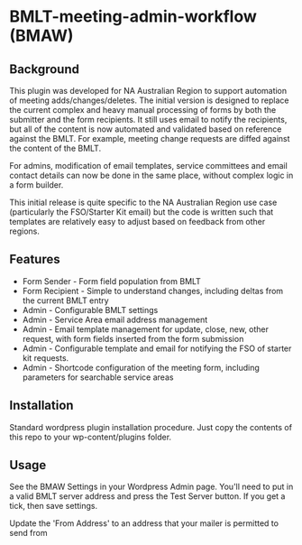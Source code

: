 # BMLT-meeting-admin-workflow (BMAW)

## Background
This plugin was developed for NA Australian Region to support automation of meeting adds/changes/deletes.
The initial version is designed to replace the current complex and heavy manual processing of forms by both the submitter and the form recipients. It still uses email to notify the recipients, but all of the content is now automated and validated based on reference against the BMLT.
For example, meeting change requests are diffed against the content of the BMLT.

For admins, modification of email templates, service committees and email contact details can now be done in the same place, without complex logic in a form builder.

This initial release is quite specific to the NA Australian Region use case (particularly the FSO/Starter Kit email) but the code is written such that templates are relatively easy to adjust based on feedback from other regions.
## Features
- Form Sender - Form field population from BMLT
- Form Recipient - Simple to understand changes, including deltas from the current BMLT entry
- Admin - Configurable BMLT settings
- Admin - Service Area email address management
- Admin - Email template management for update, close, new, other request, with form fields inserted from the form submission
- Admin - Configurable template and email for notifying the FSO of starter kit requests.
- Admin - Shortcode configuration of the meeting form, including parameters for searchable service areas

## Installation
Standard wordpress plugin installation procedure. Just copy the contents of this repo to your wp-content/plugins folder.

## Usage
See the BMAW Settings in your Wordpress Admin page. You'll need to put in a valid BMLT server address and press the Test Server button. If you get a tick, then save settings.

Update the 'From Address' to an address that your mailer is permitted to send from


